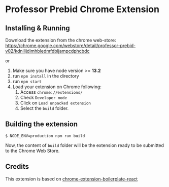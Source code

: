 # Professor Prebid Chrome Extension

## Installing & Running

Download the extension from the chrome web-store: https://chrome.google.com/webstore/detail/professor-prebid-v02/kdnllijdimhbledmfdbljampcdphcbdc

or

1. Make sure you have node version >= **13.2**
2. run `npm install` in the directory
3. run `npm start`
4. Load your extension on Chrome following:
   1. Access `chrome://extensions/`
   2. Check `Developer mode`
   3. Click on `Load unpacked extension`
   4. Select the `build` folder.

## Building the extension

```
$ NODE_ENV=production npm run build
```

Now, the content of `build` folder will be the extension ready to be submitted to the Chrome Web Store.

## Credits

This extension is based on [chrome-extension-boilerplate-react](https://github.com/lxieyang/chrome-extension-boilerplate-react)
